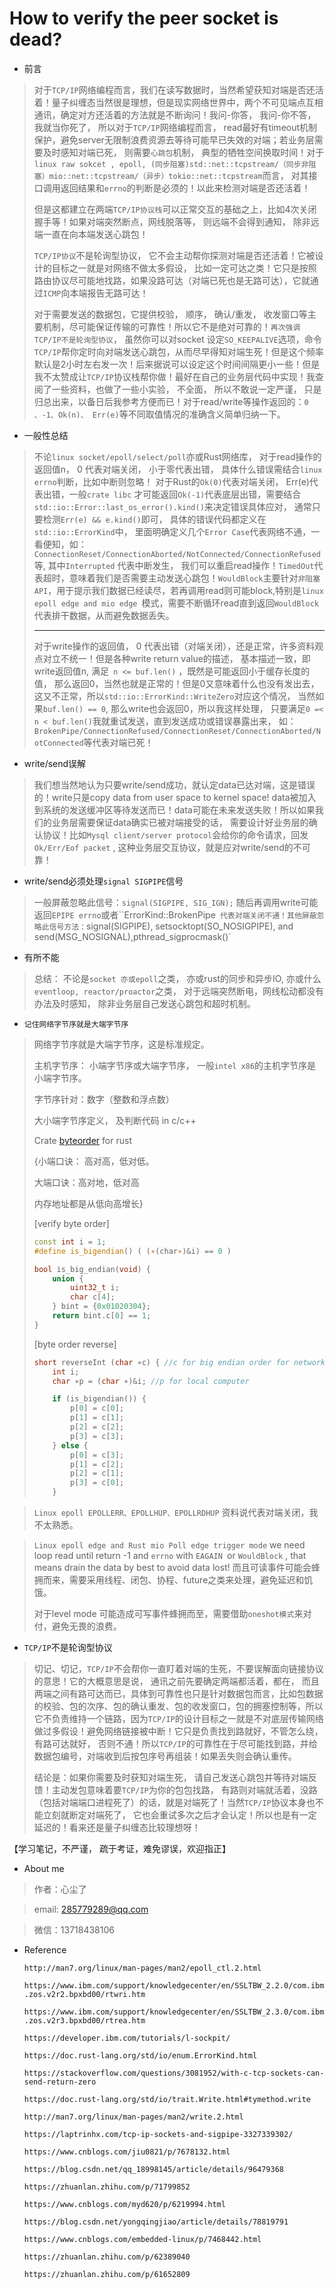 # How to verify the peer socket is dead?

* 前言

> 对于`TCP/IP`网络编程而言，我们在读写数据时，当然希望获知对端是否还活着！量子纠缠态当然很是理想，但是现实网络世界中，两个不可见端点互相通讯，确定对方还活着的方法就是不断询问！我问-你答， 我问-你不答，我就当你死了， 所以对于`TCP/IP`网络编程而言， read最好有timeout机制保护，避免server无限制浪费资源去等待可能早已失效的对端；若业务层需要及时感知对端已死， 则需要`心跳包`机制， 典型的牺牲空间换取时间！对于`linux raw sokcet , epoll, (同步阻塞)std::net::tcpstream/（同步非阻塞）mio::net::tcpstream/（异步）tokio::net::tcpstream`而言， 对其接口调用返回结果和`errno`的判断是必须的！以此来检测对端是否还活着！
>
> 但是这都建立在两端`TCP/IP协议栈`可以正常交互的基础之上，比如4次关闭握手等！如果对端突然断点，网线脱落等， 则远端不会得到通知， 除非远端一直在向本端发送心跳包！
>
> `TCP/IP协议`不是轮询型协议， 它不会主动帮你探测对端是否还活着！它被设计的目标之一就是对网络不做太多假设， 比如一定可达之类！它只是按照路由协议尽可能地找路，如果没路可达（对端已死也是无路可达），它就通过`ICMP`向本端报告无路可达！
>
> 对于需要发送的数据包，它提供校验， 顺序， 确认/重发， 收发窗口等主要机制，尽可能保证传输的可靠性！所以它不是绝对可靠的！`再次强调TCP/IP不是轮询型协议`， 虽然你可以对socket 设定`SO_KEEPALIVE`选项，命令`TCP/IP`帮你定时向对端发送心跳包，从而尽早得知对端生死！但是这个频率默认是2小时左右发一次！后来据说可以设定这个时间间隔更小一些！但是我不太赞成让`TCP/IP`协议栈帮你做！最好在自己的业务层代码中实现！我查阅了一些资料，也做了一些小实验， 不全面， 所以不敢说一定严谨， 只是归总出来，以备日后我参考方便而已！对于read/write等操作返回的：`0 、-1、Ok(n)、 Err(e)`等不同取值情况的准确含义简单归纳一下。



* 一般性总结

> 不论`linux socket/epoll/select/poll`亦或Rust网络库， 对于read操作的返回值n， 0 代表对端关闭， 小于零代表出错， 具体什么错误需结合`linux errno`判断，比如中断则忽略！ 对于Rust的`Ok(0)`代表对端关闭， Err(e)代表出错，一般`crate libc` 才可能返回`Ok(-1)`代表底层出错，需要结合`std::io::Error::last_os_error().kind()`来决定错误具体应对， 通常只要检测`Err(e) && e.kind()`即可， 具体的错误代码都定义在`std::io::ErrorKind`中， 里面明确定义几个`Error Case`代表网络不通，一看便知，如：`ConnectionReset/ConnectionAborted/NotConnected/ConnectionRefused`等,  其中`Interrupted` 代表中断发生， 我们可以重启read操作！`TimedOut`代表超时，意味着我们是否需要主动发送心跳包！`WouldBlock`主要针对`非阻塞API`，用于提示我们数据已经读尽，若再调用read则可能block,特别是`linux epoll edge and mio edge `模式，需要不断循环read直到返回``WouldBlock``代表排干数据，从而避免数据丢失。
>
> ---
>
> 对于write操作的返回值， 0 代表出错（对端关闭），还是正常，许多资料观点对立不统一！但是各种write return value的描述， 基本描述一致，即write返回值n, 满足` n <= buf.len()` ，既然是可能返回小于缓存长度的值， 那么返回0，当然也就是正常的！但是0又意味着什么也没有发出去，这又不正常，所以`std::io::ErrorKind::WriteZero`对应这个情况， 当然如果`buf.len() == 0`, 那么write也会返回0，所以我这样处理， 只要满足`0 =< n < buf.len()`我就重试发送，直到发送成功或错误暴露出来， 如：`BrokenPipe/ConnectionRefused/ConnectionReset/ConnectionAborted/NotConnected`等代表对端已死！



* write/send误解

> 我们想当然地认为只要write/send成功，就认定data已达对端，这是错误的！write只是copy data from user space to kernel space! data被加入到系统的发送缓冲区等待发送而已！data可能在未来发送失败！所以如果我们的业务层需要保证data确实已被对端接受的话， 需要设计好业务层的确认协议！比如`Mysql client/server protocol`会给你的命令请求，回发`Ok/Err/Eof packet` , 这种业务层交互协议，就是应对write/send的不可靠！



* write/send必须处理`signal SIGPIPE`信号

> 一般屏蔽忽略此信号：`signal(SIGPIPE, SIG_IGN);` 随后再调用write可能返回`EPIPE errno`或者``ErrorKind::BrokenPipe` 代表对端关闭不通！其他屏蔽忽略此信号方法：`signal(SIGPIPE), setsocktopt(SO_NOSIGPIPE), and  send(MSG_NOSIGNAL),pthread_sigprocmask()`



* 有所不能

> 总结： 不论是`socket 亦或epoll`之类， 亦或rust的同步和异步IO, 亦或什么`eventloop, reactor/proactor`之类， 对于远端突然断电，网线松动都没有办法及时感知， 除非业务层自己发送心跳包和超时机制。



* `记住网络字节序就是大端字节序`

>  网络字节序就是大端字节序，这是标准规定。
>
>  主机字节序： 小端字节序或大端字节序， 一般`intel x86`的主机字节序是小端字节序。
>
>  字节序针对：数字（整数和浮点数）
>
>  大小端字节序定义， 及判断代码 in c/c++
>
>  Crate [byteorder](https://docs.rs/byteorder/1.3.2/byteorder/) for rust
>
>  
>
>  {小端口诀： 高对高，低对低。
>
>  大端口诀：高对地，低对高
>
>  内存地址都是从低向高增长}
>
>  
>
>  [verify byte order]
>
>  ```c++
>  const int i = 1; 
>  #define is_bigendian() ( (∗(char∗)&i) == 0 )
>  ```
>
>  ```c++
>  bool is_big_endian(void) {  
>      union {       
>          uint32_t i;    
>          char c[4];   
>      } bint = {0x01020304};   
>      return bint.c[0] == 1;  
>  }
>  ```
>
>  [byte order reverse]
>
>  ```c++
>  short reverseInt (char ∗c) { //c for big endian order for network
>      int i;
>      char ∗p = (char ∗)&i; //p for local computer
>  
>      if (is_bigendian()) {
>          p[0] = c[0];
>          p[1] = c[1];
>          p[2] = c[2];
>          p[3] = c[3];
>      } else {
>          p[0] = c[3];
>          p[1] = c[2];
>          p[2] = c[1];
>          p[3] = c[0];
>      }
>  ```
>
>  



> `Linux epoll EPOLLERR、EPOLLHUP、EPOLLRDHUP`   资料说代表对端关闭，我不太熟悉。



> `Linux epoll edge and Rust mio Poll edge trigger mode`  we need loop read until return -1 and `errno` with `EAGAIN `or ``WouldBlock`` , that means drain the data by best to avoid data lost! 而且可读事件可能会蜂拥而来，需要采用线程、闭包、协程、future之类来处理，避免延迟和饥饿。
>
> 对于level mode 可能造成可写事件蜂拥而至，需要借助`oneshot模式`来对付，避免无畏的浪费。



* `TCP/IP`不是轮询型协议

> 切记、切记，`TCP/IP`不会帮你一直盯着对端的生死，不要误解面向链接协议的意思！它的大概意思是说， 通讯之前先要确定两端都活着，都在， 而且两端之间有路可达而已，具体到可靠性也只是针对数据包而言，比如包数据的校验、包的次序、包的确认重发、包的收发窗口，包的拥塞控制等，所以它不负责维持一个链路，因为`TCP/IP`的设计目标之一就是不对底层传输网络做过多假设！避免网络链接被中断！它只是负责找到路就好，不管怎么绕，有路可达就好， 否则不通！所以`TCP/IP`的可靠性在于尽可能找到路，并给数据包编号，对端收到后按包序号再组装！如果丢失则会确认重传。
>
> 结论是：如果你需要及时获知对端生死， 请自己发送心跳包并等待对端反馈！主动发包意味着要`TCP/IP`为你的包包找路， 有路则对端就活着，没路（包括对端端口进程死了）的话，就是对端死了！当然`TCP/IP`协议本身也不能立刻就断定对端死了， 它也会重试多次之后才会认定！所以也是有一定延迟的！看来还是量子纠缠态比较理想呀！



【学习笔记，不严谨， 疏于考证，难免谬误，欢迎指正】

- About me

> 作者：心尘了

> email: [285779289@qq.com](mailto:285779289@qq.com)

> 微信：13718438106



* Reference

  `http://man7.org/linux/man-pages/man2/epoll_ctl.2.html`

  `https://www.ibm.com/support/knowledgecenter/en/SSLTBW_2.2.0/com.ibm.zos.v2r2.bpxbd00/rtwri.htm`

  `https://www.ibm.com/support/knowledgecenter/en/SSLTBW_2.3.0/com.ibm.zos.v2r3.bpxbd00/rtrea.htm`

  `https://developer.ibm.com/tutorials/l-sockpit/`

  `https://doc.rust-lang.org/std/io/enum.ErrorKind.html`

  `https://stackoverflow.com/questions/3081952/with-c-tcp-sockets-can-send-return-zero`

  `https://doc.rust-lang.org/std/io/trait.Write.html#tymethod.write`

  `http://man7.org/linux/man-pages/man2/write.2.html`

  `https://laptrinhx.com/tcp-ip-sockets-and-sigpipe-3327339302/`

  `https://www.cnblogs.com/jiu0821/p/7678132.html`

  `https://blog.csdn.net/qq_18998145/article/details/96479368`

  `https://zhuanlan.zhihu.com/p/71799852`

  `https://www.cnblogs.com/myd620/p/6219994.html`

  `https://blog.csdn.net/yongqingjiao/article/details/78819791`

  `https://www.cnblogs.com/embedded-linux/p/7468442.html`

  `https://zhuanlan.zhihu.com/p/62389040`

  `https://zhuanlan.zhihu.com/p/61652809`